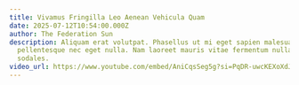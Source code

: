 ```yaml
---
title: Vivamus Fringilla Leo Aenean Vehicula Quam
date: 2025-07-12T10:54:00.000Z
author: The Federation Sun
description: Aliquam erat volutpat. Phasellus ut mi eget sapien malesuada
  pellentesque nec eget nulla. Nam laoreet mauris vitae fermentum nullam
  sodales.
video_url: https://www.youtube.com/embed/AniCqsSeg5g?si=PqDR-uwcKEXoXdJY
---
```

